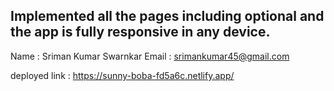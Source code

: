## Implemented all the pages including optional and the app is fully responsive in any device.

Name : Sriman Kumar Swarnkar
Email : srimankumar45@gmail.com

deployed link : https://sunny-boba-fd5a6c.netlify.app/

